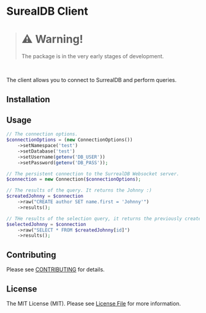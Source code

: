 # SurealDB Client

<!--
[![Latest Version on Packagist](https://img.shields.io/packagist/v/savander/surrealdb-client.svg?style=flat-square)](https://packagist.org/packages/savander/surrealdb-client)
[![Total Downloads](https://img.shields.io/packagist/dt/savander/surrealdb-client.svg?style=flat-square)](https://packagist.org/packages/savander/surrealdb-client)
![GitHub Actions](https://github.com/savander/surrealdb-client/actions/workflows/main.yml/badge.svg)
-->

> # ⚠️ Warning! 
> The package is in the very early stages of development. 

<br>

The client allows you to connect to SurrealDB and perform queries.


## Installation

<!--
You can install the package via composer:

```bash
composer require savander/surrealdb-client
```
-->

## Usage

```php
// The connection options.
$connectionOptions = (new ConnectionOptions())
    ->setNamespace('test')
    ->setDatabase('test')
    ->setUsername(getenv('DB_USER'))
    ->setPassword(getenv('DB_PASS'));

// The persistent connection to the SurrealDB Websocket server.
$connection = new Connection($connectionOptions);

// The results of the query. It returns the Johnny :)
$createdJohnny = $connection
    ->raw("CREATE author SET name.first = 'Johnny'")
    ->results();

// THe results of the selection query, it returns the previously created Johnny.
$selectedJohnny = $connection
    ->raw("SELECT * FROM $createdJohnny[id]")
    ->results();
```

<!--
### Testing

```bash
composer test
```
-->

## Contributing

Please see [CONTRIBUTING](CONTRIBUTING.md) for details.

## License

The MIT License (MIT). Please see [License File](LICENSE.md) for more information.
